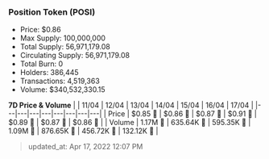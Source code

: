 
  ### Position Token (POSI)
  - Price: $0.86
  - Max Supply: 100,000,000
  - Total Supply: 56,971,179.08
  - Circulating Supply: 56,971,179.08
  - Total Burn: 0
  - Holders: 386,445
  - Transactions: 4,519,363
  - Volume: $340,532,330.15

  **7D Price & Volume**
  | | 11&#x2F;04 | 12&#x2F;04 | 13&#x2F;04 | 14&#x2F;04 | 15&#x2F;04 | 16&#x2F;04 | 17&#x2F;04 |
  |---|---|---|---|---|---|---|---|
  | Price | $0.85 🔻 | $0.86 🚀 | $0.87 🚀 | $0.91 🚀 | $0.89 🔻 | $0.87 🔻 | $0.86 🔻 |
  | Volume | 1.17M 🚀 | 635.64K 🔻 | 595.35K 🔻 | 1.09M 🚀 | 876.65K 🔻 | 456.72K 🔻 | 132.12K 🔻 |

  > updated_at: Apr 17, 2022 12:07 PM
